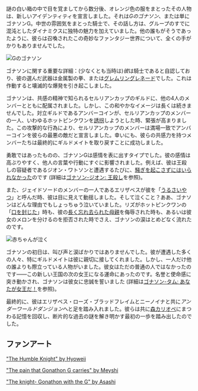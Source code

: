 <!-- title: ゴナソン G -->
<!-- status: 生存 -->

謎の白い箱の中で目を覚ましてから数分後、オレンジ色の服をまとったその人物は、新しいアイデンティティを宣言しました。それは*Gのゴナソン*、または単にゴナソンG。中世の雰囲気をまとった騎士で、その話し方は、グループのすでに混沌としたダイナミクスに独特の魅力を加えていました。他の誰もがそうであったように、彼らは召喚されたこの奇妙なファンタジー世界について、全くの手がかりもありませんでした。

![Gのゴナソン](https://www.youtube.com/live/y9KKa_k2VTU?si=wZsW1DBJimId-06&t=607)

ゴナソンに関する重要な詳細：(少なくとも当時は)*彼*は騎士であると自認しており、彼の選んだ武器は金属製の拳、または[グレムリングレネード](https://www.youtube.com/live/y9KKa_k2VTU?feature=shared&t=3085)でした。これは作動すると壊滅的な爆発を引き起こしました。

ゴナソンは、共感の精神で知られるセルリアンカップのギルドに、他の4人のメンバーとともに配属されました。しかし、この和やかなイメージは長くは続きませんでした。対立ギルドであるアンバーコインが、セルリアンカップのメンバーの一人、いわゆるホットピンクワンを[誘拐](https://www.youtube.com/live/y9KKa_k2VTU?si=xE2vDkSE0e1yKT_w&t=5565)しようとした時、緊張が高まりました。この攻撃的な行為により、セルリアンカップのメンバーは満場一致でアンバーコインを彼らの最悪の敵だと宣言しました。幸いにも、彼らの共感力を持つメンバーたちは最終的にギルドメイトを取り戻すことに成功しました。

勇敢ではあったものの、ゴナソンGは感情を表に出すタイプでした。彼の感情は高ぶりやすく、他人の言葉や行動にすぐに影響されました。例えば、彼は王殺しの容疑者であるジオン・ワトソンと遭遇するたびに、[騒ぎを起こさずにはいられなかった](https://www.youtube.com/live/y9KKa_k2VTU?si=t5oH_Hn0566K057k&t=8050)のです (詳細は[ゴナソン-ジオン: 王殺し](#edge:gigi-ame)を参照)。

また、ジェイドソードのメンバーの一人であるエリザベスが彼を「[うるさいやつ](https://www.youtube.com/live/y9KKa_k2VTU?si=xoXIP9Ni9qdFv1mJ&t=9070)」と呼んだ時、彼は目に見えて動揺しました。そして泣くこと？ああ、ゴナソンはどんな理由でもしょっちゅう泣いていました。リズがホットピンクワンの「[口を封じた](https://www.youtube.com/live/y9KKa_k2VTU?si=uOA9eA5-H_wGz8oT&t=7910)」時も、彼の[長く忘れ去られた母親](https://www.youtube.com/live/y9KKa_k2VTU?si=m_ePVuEIKMxJr459&t=6031)を侮辱された時も、あるいは彼女のメロンを分けるのを拒否された時でさえ、ゴナソンの涙はとめどなく流れたのです。

![赤ちゃんが泣く](https://www.youtube.com/live/y9KKa_k2VTU?si=XQ3I0HtnRB2G2yhn&t=9151)

ゴナソンの初日は、叫び声と涙ばかりではありませんでした。彼が遭遇した多くの人々、特にギルドメイトは彼に親切に接してくれました。しかし、一人だけ他の誰よりも際立っている人物がいました。彼女はただの普通の人ではなかったのです――この新しい王国の次の女王になる運命にあったのです。名誉と使命感に突き動かされ、ゴナソンは彼女に忠誠を誓いました (詳細は[ゴナソン-タム: あなたが女王だ！](#edge:gigi-kronii)を参照)。

最終的に、彼はエリザベス・ローズ・ブラッドフレイムとニーノイナと共に*アンダーワールドダンジョン*へと足を踏み入れました。彼らは共に[森カリオペ](https://www.youtube.com/live/y9KKa_k2VTU?feature=shared&t=12343)にまつわる記憶を回収し、断片的な過去の謎を解き明かす最初の一歩を踏み出したのでした。

## ファンアート

["The Humble Knight" by Hyoweii](https://x.com/weiiyxn/status/1902360036522991650)

["The pain that Gonathon G carries" by Meyshi](https://x.com/Meyshi29/status/1833782799490601208)

["The knight- Gonathon with the G" by Asashi](https://x.com/illust_asashi/status/1832805341958213738)
